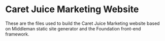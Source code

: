 # Caret Juice Marketing Website #

These are the files used to build the Caret Juice Marketing website based on Middleman static site generator and the Foundation front-end framework.
